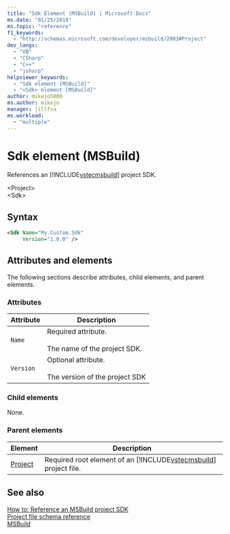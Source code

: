 ```yaml
---
title: "Sdk Element (MSBuild) | Microsoft Docs"
ms.date: "01/25/2018"
ms.topic: "reference"
f1_keywords: 
  - "http://schemas.microsoft.com/developer/msbuild/2003#Project"
dev_langs: 
  - "VB"
  - "CSharp"
  - "C++"
  - "jsharp"
helpviewer_keywords: 
  - "Sdk element [MSBuild]"
  - "<Sdk> element [MSBuild]"
author: mikejo5000
ms.author: mikejo
manager: jillfra
ms.workload: 
  - "multiple"
---
```

# Sdk element (MSBuild)
References an [!INCLUDE[vstecmsbuild](../extensibility/internals/includes/vstecmsbuild_md.md)] project SDK.  

 \<Project>  
 \<Sdk>  


## Syntax  

```xml  
<Sdk Name="My.Custom.Sdk"
     Version="1.0.0" />  
```  

## Attributes and elements  
 The following sections describe attributes, child elements, and parent elements.  

### Attributes  

|Attribute|Description|  
|---------------|-----------------|  
|`Name`|Required attribute.<br /><br /> The name of the project SDK.|  
|`Version`|Optional attribute.<br /><br /> The version of the project SDK|  

### Child elements  
 None.

### Parent elements  

| Element | Description |
| - | - |
| [Project](../msbuild/project-element-msbuild.md) | Required root element of an [!INCLUDE[vstecmsbuild](../extensibility/internals/includes/vstecmsbuild_md.md)] project file. |

## See also  
 [How to: Reference an MSBuild project SDK](../msbuild/how-to-use-project-sdk.md)   
 [Project file schema reference](../msbuild/msbuild-project-file-schema-reference.md)   
 [MSBuild](../msbuild/msbuild.md)
